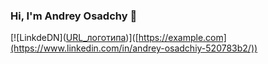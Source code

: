 ### Hi, I'm Andrey Osadchy 👋
[![LinkdeDN]([URL_логотипа](https://img.shields.io/badge/LinkedIn-0077B5?style=for-the-badge&logo=linkedin&logoColor=white
))]([https://example.com](https://www.linkedin.com/in/andrey-osadchiy-520783b2/))

<!--


Here are some ideas to get you started:

- 🔭 I’m currently working on ...
- 🌱 I’m currently learning ...
- 👯 I’m looking to collaborate on ...
- 🤔 I’m looking for help with ...
- 💬 Ask me about ...
- 📫 How to reach me: ...
- 😄 Pronouns: ...
- ⚡ Fun fact: ...
-->
